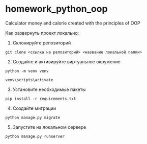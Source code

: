 # homework_python_oop

Calculator money and calorie created with the principles of OOP

Как развернуть проект локально:

1. Склонируйте репозиторий

```git clone <ссылка на репозиторий> <название локальной папки>```

2. Создайте и активируйте виртуальное окружение

```python -m venv venv```

```venv\scripts\activate```

3. Установите необходимые пакеты

```pip install -r requirements.txt```

4. Создайте миграции

```python manage.py migrate```

5. Запустите на локальном сервере

```python manage.py runserver```
